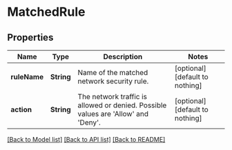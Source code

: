 # MatchedRule


## Properties
Name | Type | Description | Notes
------------ | ------------- | ------------- | -------------
**ruleName** | **String** | Name of the matched network security rule. | [optional] [default to nothing]
**action** | **String** | The network traffic is allowed or denied. Possible values are &#39;Allow&#39; and &#39;Deny&#39;. | [optional] [default to nothing]


[[Back to Model list]](../README.md#models) [[Back to API list]](../README.md#api-endpoints) [[Back to README]](../README.md)


